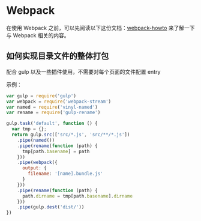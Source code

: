 # Webpack

在使用 Webpack 之前，可以先阅读以下这份文档：[webpack-howto](https://github.com/petehunt/webpack-howto/blob/master/README-zh.md) 来了解一下与 Webpack 相关的内容。

## 如何实现目录文件的整体打包

配合 gulp 以及一些插件使用，不需要对每个页面的文件配置 entry

示例：

```js
var gulp = require('gulp')
var webpack = require('webpack-stream')
var named = require('vinyl-named')
var rename = require('gulp-rename')

gulp.task('default', function () {
  var tmp = {};
  return gulp.src(['src/*.js', 'src/**/*.js'])
    .pipe(named())
    .pipe(rename(function (path) {
      tmp[path.basename] = path
    }))
    .pipe(webpack({
      output: {
        filename: '[name].bundle.js'
      }
    }))
    .pipe(rename(function (path) {
      path.dirname = tmp[path.basename].dirname
    }))
    .pipe(gulp.dest('dist/'))
})
```
